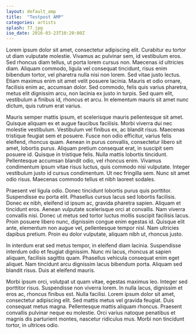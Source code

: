 ```yaml
---
layout: default_amp
title:  "Testpost AMP"
categories: artists
splash: 77.jpg
iso_date: 2016-03-23T10:20:00Z
---
```

<p>
Lorem ipsum dolor sit amet, consectetur adipiscing elit. Curabitur eu tortor ut diam vulputate molestie. Vivamus ac pulvinar sem, id vestibulum eros. Sed rhoncus diam tellus, ut porta lorem cursus non. Maecenas id ultricies diam. Aliquam commodo, ligula vel consequat tincidunt, risus enim bibendum tortor, vel pharetra nulla nisi non lorem. Sed vitae justo lectus. Etiam maximus enim sit amet velit posuere lacinia. Mauris et odio ornare, facilisis enim ac, accumsan dolor. Sed commodo, felis quis varius pharetra, metus elit dignissim arcu, non lacinia ex justo in turpis. Sed quam elit, vestibulum a finibus id, rhoncus et arcu. In elementum mauris sit amet nunc dictum, quis rutrum erat varius.
</p>
<p>
Mauris semper mattis ipsum, et scelerisque mauris pellentesque sit amet. Quisque aliquam ex et augue faucibus facilisis. Morbi viverra dui nec molestie vestibulum. Vestibulum vel finibus ex, ac blandit risus. Maecenas tristique feugiat sem et posuere. Fusce non odio efficitur, varius felis eleifend, rhoncus quam. Aenean in purus convallis, consectetur libero sit amet, lobortis purus. Aliquam pretium consequat erat, in suscipit sem posuere id. Quisque in tristique felis. Nulla mattis lobortis tincidunt. Pellentesque accumsan blandit odio, vel rhoncus enim. Vivamus condimentum ipsum vitae risus luctus, quis commodo nisi vulputate. Integer vestibulum justo id cursus condimentum. Ut nec fringilla sem. Nunc sit amet odio risus. Maecenas commodo tellus et nibh laoreet sodales.
</p>
<p>
Praesent vel ligula odio. Donec tincidunt lobortis purus quis porttitor. Suspendisse eu porta elit. Phasellus cursus lacus sed lobortis facilisis. Donec ex nibh, eleifend id ipsum ac, gravida pharetra sapien. Aliquam et tincidunt eros. Aenean vulputate scelerisque orci at convallis. Nam viverra convallis nisi. Donec ut metus sed tortor luctus mollis suscipit facilisis lacus. Proin posuere libero nunc, dignissim congue enim egestas id. Quisque elit ante, elementum non augue vel, pellentesque tempor nisl. Nam ultricies dapibus pretium. Proin eu dolor vulputate, aliquam nibh ut, rhoncus justo.
</p>
<p>
In interdum erat sed metus tempor, in eleifend diam lacinia. Suspendisse interdum odio et feugiat dignissim. Nunc mi lacus, rhoncus at sapien aliquam, facilisis sagittis quam. Phasellus vehicula consequat enim eget aliquet. Nam tincidunt arcu dignissim lacus bibendum porta. Aliquam sed blandit risus. Duis at eleifend mauris.
</p>
<p>
Morbi ipsum orci, volutpat ut quam vitae, egestas maximus leo. Integer sed porttitor risus. Suspendisse non viverra lorem. In nulla lacus, dignissim et eros ac, rhoncus finibus est. Nulla facilisi. Lorem ipsum dolor sit amet, consectetur adipiscing elit. Sed mattis metus vel gravida feugiat. Duis consequat metus magna. Pellentesque mattis aliquam rhoncus. Praesent convallis pulvinar neque eu molestie. Orci varius natoque penatibus et magnis dis parturient montes, nascetur ridiculus mus. Morbi non tincidunt tortor, in ultrices odio.
</p>